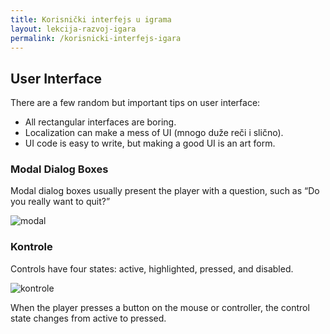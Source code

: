 ```yaml
---
title: Korisnički interfejs u igrama
layout: lekcija-razvoj-igara
permalink: /korisnicki-interfejs-igara
---
```


## User Interface

There are a few random but important tips on user interface:

* All rectangular interfaces are boring.
* Localization can make a mess of UI (mnogo duže reči i slično).
* UI code is easy to write, but making a good UI is an art form.

### Modal Dialog Boxes

Modal dialog boxes usually present the player with a question, such as “Do you really want to quit?”

![modal](slike/modal.png)

### Kontrole

Controls have four states: active, highlighted, pressed, and disabled.

![kontrole](slike/kontrole.png)

When the player presses a button on the mouse or controller, the control state changes from active to pressed.
